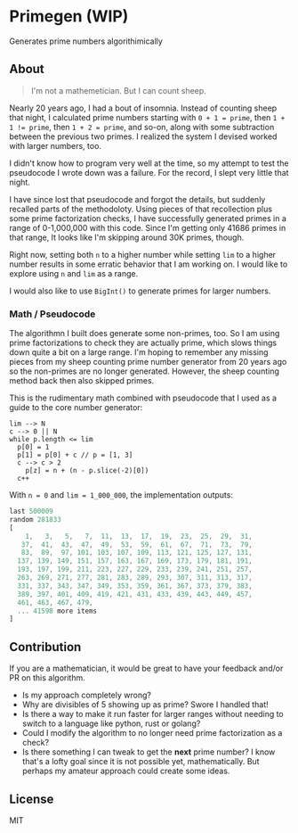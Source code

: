 # Primegen (WIP)
Generates prime numbers algorithimically

## About
> I'm not a mathemetician. But I can count sheep.

Nearly 20 years ago, I had a bout of insomnia. Instead of counting sheep that night, I calculated prime numbers starting with `0 + 1 = prime`, then `1 + 1 != prime`, then `1 + 2 = prime`, and so-on, along with some subtraction between the previous two primes. I realized the system I devised worked with larger numbers, too.

I didn't know how to program very well at the time, so my attempt to test the pseudocode I wrote down was a failure. For the record, I slept very little that night. 

I have since lost that pseudocode and forgot the details, but suddenly recalled parts of the methodoloty. Using pieces of that recollection plus some prime factorization checks, I have successfully generated primes in a range of 0-1,000,000 with this code. Since I'm getting only 41686 primes in that range, It looks like I'm skipping around 30K primes, though.

Right now, setting both `n` to a higher number while setting `lim` to a higher number results in some erratic behavior that I am working on. I would like to explore using `n` and `lim` as a range.

I would also like to use `BigInt()` to generate primes for larger numbers.

### Math / Pseudocode
The algorithmn I built does generate some non-primes, too. So I am using prime factorizations to check they are actually prime, which slows things down quite a bit on a large range. I'm hoping to remember any missing pieces from my sheep counting prime number generator from 20 years ago so the non-primes are no longer generated. However, the sheep counting method back then also skipped primes.

This is the rudimentary math combined with pseudocode that I used as a guide to the core number generator:
```
lim --> N
c --> 0 || N
while p.length <= lim
  p[0] = 1
  p[1] = p[0] + c // p = [1, 3]
  c --> c > 2
    p[z] = n + (n - p.slice(-2)[0])
  c++
```

With `n = 0` and `lim = 1_000_000`, the implementation outputs:
```js
last 500009
random 281833
[
    1,   3,   5,   7,  11,  13,  17,  19,  23,  25,  29,  31,
   37,  41,  43,  47,  49,  53,  59,  61,  67,  71,  73,  79,
   83,  89,  97, 101, 103, 107, 109, 113, 121, 125, 127, 131,
  137, 139, 149, 151, 157, 163, 167, 169, 173, 179, 181, 191,
  193, 197, 199, 211, 223, 227, 229, 233, 239, 241, 251, 257,
  263, 269, 271, 277, 281, 283, 289, 293, 307, 311, 313, 317,
  331, 337, 343, 347, 349, 353, 359, 361, 367, 373, 379, 383,
  389, 397, 401, 409, 419, 421, 431, 433, 439, 443, 449, 457,
  461, 463, 467, 479,
  ... 41598 more items
]
```

## Contribution
If you are a mathematician, it would be great to have your feedback and/or PR on this algorithm. 
- Is my approach completely wrong?
- Why are divisibles of 5 showing up as prime? Swore I handled that!
- Is there a way to make it run faster for larger ranges without needing to switch to a language like python, rust or golang?
- Could I modify the algorithm to no longer need prime factorization as a check?
- Is there something I can tweak to get the **next** prime number? I know that's a lofty goal since it is not possible yet, mathematically. But perhaps my amateur approach could create some ideas.

## License
MIT
